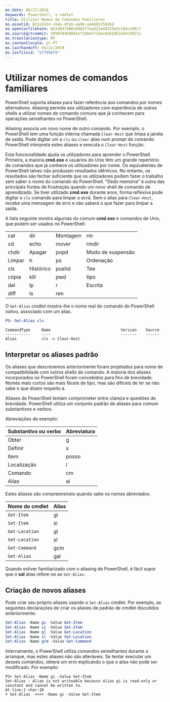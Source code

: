 ```yaml
---
ms.date: 08/27/2018
keywords: PowerShell, o cmdlet
title: Utilizar Nomes de Comandos Familiares
ms.assetid: 021e2424-c64e-4fa5-aa98-aa6405758d5d
ms.openlocfilehash: b61d647d882d4b2f7ea423a48319e3c104ce96c7
ms.sourcegitcommit: 5990f04b8042ef2d8e571bec6d5b051e64c9921c
ms.translationtype: MT
ms.contentlocale: pt-PT
ms.lasthandoff: 03/12/2019
ms.locfileid: "57795679"
---
```

# <a name="using-familiar-command-names"></a>Utilizar nomes de comandos familiares

PowerShell suporta aliases para fazer referência aos comandos por nomes alternativos. Aliasing permite aos utilizadores com experiência de outros shells a utilizar nomes de comando comuns que já conhecem para operações semelhantes no PowerShell.

Aliasing associa um novo nome de outro comando. Por exemplo, o PowerShell tem uma função interna chamada `Clear-Host` que limpa a janela de saída. Pode digitar um a `cls` ou `clear` alias num prompt de comando. PowerShell interpreta estes aliases e executa o `Clear-Host` função.

Esta funcionalidade ajuda os utilizadores para aprender o PowerShell. Primeira, a maioria **cmd.exe** e usuários do Unix têm um grande repertório de comandos que já conhece os utilizadores por nome. Os equivalentes de PowerShell talvez não produzam resultados idênticos. No entanto, os resultados são fechar suficiente que os utilizadores podem fazer o trabalho sem saber o nome do comando do PowerShell. "Dedo memória" é outra das principais fontes de frustração quando um novo shell de comando de aprendizado. Se tiver utilizado **cmd.exe** durante anos, forma reflexiva pode digitar o `cls` comando para limpar o ecrã. Sem o alias para `Clear-Host`, recebe uma mensagem de erro e não saberá o que fazer para limpar a saída.

A lista seguinte mostra algumas do comum **cmd.exe** e comandos de Unix, que podem ser usados no PowerShell:

|||||
|-|-|-|-|
|cat|dir|Montagem|rm|
|cd|echo|mover|rmdir|
|chdir|Apagar|popd|Modo de suspensão|
|Limpar|h|ps|Ordenação|
|cls|Histórico|pushd|Tee|
|cópia|kill|pwd|tipo|
|del|lp|r|Escrita|
|diff|ls|ren||

O `Get-Alias` cmdlet mostra-lhe o nome real do comando do PowerShell nativo, associado com um alias.

```powershell
PS> Get-Alias cls
```

```Output
CommandType     Name                               Version    Source
-----------     ----                               -------    ------
Alias           cls -> Clear-Host
```

## <a name="interpreting-standard-aliases"></a>Interpretar os aliases padrão

Os aliases que descrevemos anteriormente foram projetados para nome de compatibilidade com outros shells de comando.
A maioria dos aliases incorporados no PowerShell foram concebidos para fins de brevidade. Nomes mais curtos são mais fáceis de tipo, mas são difíceis de ler se não sabe o que dizem respeito a.

Aliases de PowerShell tentam comprometer entre clareza e questões de brevidade. PowerShell utiliza um conjunto padrão de aliases para comum substantivos e verbos.

Abreviações de exemplo:

| Substantivo ou verbo | Abreviatura |
|--------------|--------------|
| Obter          | g            |
| Definir          | s            |
| Item         | posso            |
| Localização     | l            |
| Comando      | cm           |
| Alias        | al           |

Estes aliases são compreensíveis quando sabe os nomes abreviados.

| Nome do cmdlet    | Alias |
|----------------|-------|
| `Get-Item`     | gi    |
| `Set-Item`     | si    |
| `Get-Location` | gl    |
| `Set-Location` | sl    |
| `Get-Command`  | gcm   |
| `Get-Alias`    | gal   |

Quando estiver familiarizado com o aliasing de PowerShell, é fácil supor que o **sal** alias refere-se ao `Set-Alias`.

## <a name="creating-new-aliases"></a>Criação de novos aliases

Pode criar seu próprio aliases usando o `Set-Alias` cmdlet. Por exemplo, as seguintes declarações de criar os aliases de padrão de cmdlet discutidos anteriormente:

```powershell
Set-Alias -Name gi -Value Get-Item
Set-Alias -Name si -Value Set-Item
Set-Alias -Name gl -Value Get-Location
Set-Alias -Name sl -Value Set-Location
Set-Alias -Name gcm -Value Get-Command
```

Internamente, o PowerShell utiliza comandos semelhantes durante o arranque, mas estes aliases não são alteráveis.
Se tentar executar um desses comandos, obterá um erro explicando o que o alias não pode ser modificado. Por exemplo:

```
PS> Set-Alias -Name gi -Value Get-Item
Set-Alias : Alias is not writeable because alias gi is read-only or constant and cannot be written to.
At line:1 char:10
+ Set-Alias  <<<< -Name gi -Value Get-Item
```
